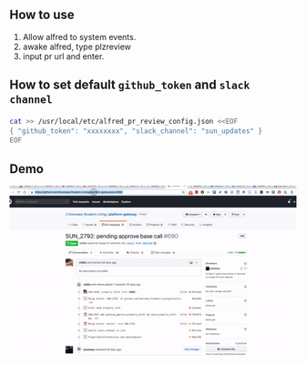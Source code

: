 ## How to use
1. Allow alfred to system events. 
2. awake alfred, type plzreview
3. input pr url and enter.

## How to set default `github_token` and `slack channel`

```bash
cat >> /usr/local/etc/alfred_pr_review_config.json <<EOF
{ "github_token": "xxxxxxxx", "slack_channel": "sun_updates" }
EOF
```

## Demo
![demo](assets/images/demo.gif)
